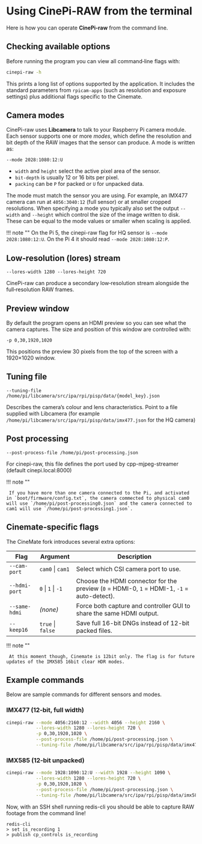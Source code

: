 # Using CinePi-RAW from the terminal

Here is how you can operate **CinePi-raw** from the command line. 

## Checking available options

Before running the program you can view all command‑line flags with:

```bash
cinepi-raw -h
```

This prints a long list of options supported by the application. It includes the standard parameters from `rpicam-apps` (such as resolution and exposure settings) plus additional flags specific to the Cinemate.

## Camera modes

CinePi-raw uses **Libcamera** to talk to your Raspberry Pi camera module. Each sensor supports one or more *modes*, which define the resolution and bit depth of the RAW images that the sensor can produce. A mode is written as:

```
--mode 2028:1080:12:U
```

- `width` and `height` select the active pixel area of the sensor.
- `bit-depth` is usually 12 or 16 bits per pixel.
- `packing` can be `P` for packed or `U` for unpacked data. 

The mode must match the sensor you are using. For example, an IMX477 camera can run at `4056:3040:12` (full sensor) or at smaller cropped resolutions. When specifying a mode you typically also set the output `--width` and `--height` which control the size of the image written to disk. These can be equal to the mode values or smaller when scaling is applied.

!!! note ""
     On the Pi 5, the cinepi-raw flag for HQ sensor is `--mode 2028:1080:12:U`. On the Pi 4 it should read `--mode 2028:1080:12:P`.


## Low‑resolution (lores) stream

```
--lores-width 1280 --lores-height 720
```

CinePi-raw can produce a secondary low‑resolution stream alongside the full‑resolution RAW frames.

## Preview window

By default the program opens an HDMI preview so you can see what the camera captures. The size and position of this window are controlled with:

```
-p 0,30,1920,1020
```

This positions the preview 30 pixels from the top of the screen with a 1920×1020 window.

## Tuning file

```
--tuning-file /home/pi/libcamera/src/ipa/rpi/pisp/data/{model_key}.json
```

Describes the camera’s colour and lens characteristics. Point to a file supplied with Libcamera (for example `/home/pi/libcamera/src/ipa/rpi/pisp/data/imx477.json` for the HQ camera)

## Post processing

```
--post-process-file /home/pi/post-processing.json
```

For cinepi-raw, this file defines the port used by cpp-mjpeg-streamer (default cinepi.local:8000)

!!! note ""

     If you have more than one camera connected to the Pi, and activated in `boot/firmware/config.txt`, the camera commected to physical cam0 will use `/home/pi/post-processing0.json` and the camera connected to cam1 will use `/home/pi/post-processing1.json`.

## Cinemate‑specific flags

The CineMate fork introduces several extra options:

| Flag               | Argument               |Description                 |
| ------------------ | ---------------------- | -------------------------- |
| `--cam-port`  | `cam0` \| `cam1`   | Select which CSI camera port to use.                                                        |
| `--hdmi-port` | `0` \| `1` \| `-1` | Choose the HDMI connector for the preview (`0` = HDMI-0, `1` = HDMI-1, `-1` = auto-detect). |
| `--same-hdmi` | *(none)*           | Force both capture and controller GUI to share the same HDMI output.                        |
| `--keep16`    | `true` \| `false`  | Save full 16-bit DNGs instead of 12-bit packed files.                                       |

!!! note ""

     At this moment though, Cinemate is 12bit only. The flag is for future updates of the IMX585 16bit clear HDR modes.

## Example commands

Below are sample commands for different sensors and modes. 

### IMX477 (12‑bit, full width)

```bash
cinepi-raw --mode 4056:2160:12 --width 4056 --height 2160 \
           --lores-width 1280 --lores-height 720 \
           -p 0,30,1920,1020 \
           --post-process-file /home/pi/post-processing.json \
           --tuning-file /home/pi/libcamera/src/ipa/rpi/pisp/data/imx477.json \
```

### IMX585 (12‑bit unpacked)

```bash
cinepi-raw --mode 1928:1090:12:U --width 1928 --height 1090 \
           --lores-width 1280 --lores-height 720 \
           -p 0,30,1920,1020 \
           --post-process-file /home/pi/post-processing.json \
           --tuning-file /home/pi/libcamera/src/ipa/rpi/pisp/data/imx585.json \
```

Now, with an SSH shell running redis-cli you should be able to capture RAW footage from the command line!

```shell
redis-cli
> set is_recording 1
> publish cp_controls is_recording
```
